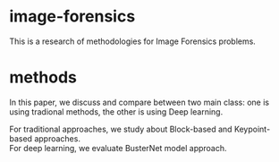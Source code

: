 # image-forensics
This is a research of methodologies for Image Forensics problems.

# methods
In this paper, we discuss and compare between two main class: one is using tradional methods, the other is using Deep learning.

For traditional approaches, we study about Block-based and Keypoint-based approaches.\
For deep learning, we evaluate BusterNet model approach.




